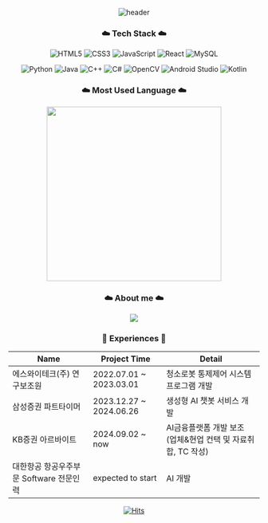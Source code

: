 <div align="center"> 
  
![header](https://capsule-render.vercel.app/api?type=waving&color=timeGradient&text=Welcome%20to%20Jiyeon's%20GitHub%20✨ㅤㅤ&animation=twinkling&fontSize=35&fontAlignY=40&fontAlign=70&height=250)

### ☁️ Tech Stack ☁️

![HTML5](https://img.shields.io/badge/html5-%23E34F26.svg?style=flat-square&logo=html5&logoColor=white)
![CSS3](https://img.shields.io/badge/css3-%231572B6.svg?style=flat-square&logo=css3&logoColor=white)
![JavaScript](https://img.shields.io/badge/javascript-%23323330.svg?style=flat-square&logo=javascript&logoColor=%23F7DF1E)
![React](https://img.shields.io/badge/react-%2320232a.svg?style=flat-square&logo=react&logoColor=%2361DAFB)
![MySQL](https://img.shields.io/badge/mysql-%2300f.svg?style=flat-square&logo=mysql&logoColor=white)

![Python](https://img.shields.io/badge/python-3670A0?style=flat-square&logo=python&logoColor=ffdd54)
![Java](https://img.shields.io/badge/java-%23ED8B00.svg?style=flat-square&logo=java&logoColor=white)
![C++](https://img.shields.io/badge/c++-%2300599C.svg?style=flat-square&logo=c%2B%2B&logoColor=white)
![C#](https://img.shields.io/badge/-C%23-000000?style=flat-square&logo=Csharp&logoColor=white)
![OpenCV](https://img.shields.io/badge/OpenCV-5C3EE8?style=flat-square&logo=opencv&logoColor=white)
![Android Studio](https://img.shields.io/badge/Android%20Studio-3DDC84?style=flat-square&logo=android-studio&logoColor=white)
![Kotlin](https://img.shields.io/badge/Kotlin-7F52FF?style=flat-square&logo=kotlin&logoColor=white)

### ☁️ Most Used Language ☁️

<p align="center">
  <a href="https://github.com/anuraghazra/github-readme-stats">
      <img src="https://github-readme-stats.vercel.app/api/top-langs/?username=withtaylors&layout=compact&show_icons=true&count_private=true&exclude_repo=Algorithm_SWEA" width="350px"/>
  </a>  
</p>


### ☁️ About me ☁️

<p align="center">
    <a href="https://www.notion.so/Jiyeon-Park-216bfd1fbdc44031b68d627ca18cb0a2">
        <img src="https://img.shields.io/badge/Notion-ffffff?style=flat-square&logo=Notion&logoColor=black"> 
    </a>
</p>


### 🎀 Experiences 🎀

| Name                                          | Project Time                 | Detail                                                                                              |
|-----------------------------------------------|------------------------------|-----------------------------------------------------------------------------------------------------|
| 에스와이테크(주) 연구보조원           | 2022.07.01 ~ 2023.03.01 | 청소로봇 통제제어 시스템 프로그램 개발|
| 삼성증권 파트타이머                   | 2023.12.27 ~ 2024.06.26 | 생성형 AI 챗봇 서비스 개발|
| KB증권 아르바이트                     | 2024.09.02 ~ now | AI금융플랫폼 개발 보조 (업체&현업 컨택 및 자료취합, TC 작성)|
| 대한항공 항공우주부문 Software 전문인력 | expected to start | AI 개발|

<div align="center"> 
  
  [![Hits](https://hits.seeyoufarm.com/api/count/incr/badge.svg?url=https%3A%2F%2Fgithub.com%2Fwithtaylors%2Fhit-counter&count_bg=%23B5E2FF&title_bg=%23555555&icon=github.svg&icon_color=%23E7E7E7&title=GITHUB&edge_flat=false)](https://hits.seeyoufarm.com)
  
</div>
</div>
